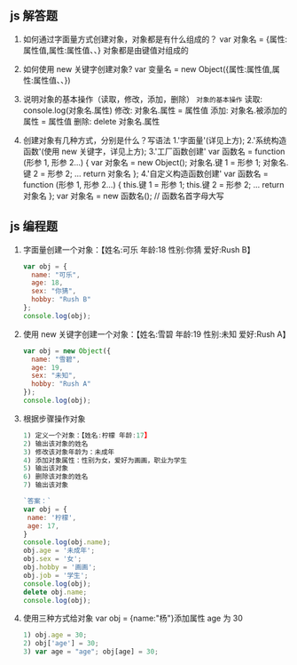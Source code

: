 ## js 解答题

1. 如何通过字面量方式创建对象，对象都是有什么组成的？
   var 对象名 = {属性:属性值,属性:属性值、、}
   对象都是由键值对组成的

2. 如何使用 new 关键字创建对象?
   var 变量名 = new Object({属性:属性值,属性:属性值、、})

3. 说明对象的基本操作（读取，修改，添加，删除）
   `对象的基本操作`
   读取: console.log(对象名.属性)
   修改: 对象名.属性 = 属性值
   添加: 对象名.被添加的属性 = 属性值
   删除: delete 对象名.属性

4. 创建对象有几种方式，分别是什么？写语法
   1.'字面量'(详见上方); 2.'系统构造函数'(使用 new 关键字，详见上方);
   3.'工厂函数创建'
   var 函数名 = function (形参 1, 形参 2...) {
   var 对象名 = new Object();
   对象名.键 1 = 形参 1;
   对象名.键 2 = 形参 2;
   ...
   return 对象名
   };
   4.'自定义构造函数创建'
   var 函数名 = function (形参 1, 形参 2...) {
   this.键 1 = 形参 1;
   this.键 2 = 形参 2;
   ...
   return 对象名
   };
   var 对象名 = new 函数名(); // 函数名首字母大写

## js 编程题

1. 字面量创建一个对象：【姓名:可乐 年龄:18 性别:你猜 爱好:Rush B】

   ```js
   var obj = {
     name: "可乐",
     age: 18,
     sex: "你猜",
     hobby: "Rush B"
   };
   console.log(obj);
   ```

2. 使用 new 关键字创建一个对象：【姓名:雪碧 年龄:19 性别:未知 爱好:Rush A】

   ```js
   var obj = new Object({
     name: "雪碧",
     age: 19,
     sex: "未知",
     hobby: "Rush A"
   });
   console.log(obj);
   ```

3. 根据步骤操作对象

   ```js
   1) 定义一个对象：【姓名:柠檬 年龄:17】
   2) 输出该对象的姓名
   3) 修改该对象年龄为：未成年
   4) 添加对象属性：性别为女，爱好为画画，职业为学生
   5) 输出该对象
   6) 删除该对象的姓名
   7) 输出该对象

   `答案：`
   var obj = {
    name: '柠檬',
    age: 17,
   }
   console.log(obj.name);
   obj.age = '未成年';
   obj.sex = '女';
   obj.hobby = '画画';
   obj.job = '学生';
   console.log(obj);
   delete obj.name;
   console.log(obj);
   ```

4. 使用三种方式给对象 var obj = {name:"杨"}添加属性 age 为 30

   ```js
   1) obj.age = 30; 
   2) obj['age'] = 30; 
   3) var age = "age"; obj[age] = 30;
   ```
